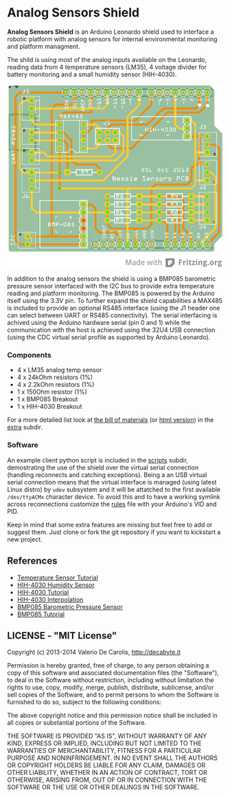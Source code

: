Analog Sensors Shield
=====================

__Analog Sensors Shield__ is an Arduino Leonardo shield used to interface a robotic platform with analog sensors for internal environmental monitoring and platform managment.

The shild is using most of the analog inputs available on the Leonardo, reading data from 4 temperature sensors (LM35), 4 voltage divider for battery monitoring and a small humidity sensor (HIH-4030). 

![layout_pcb](schematics/osl_sensors_pcb.png)

In addition to the analog sensors the shield is using a BMP085 barometric pressure sensor interfaced with the I2C bus to provide extra temperature reading and platform monitoring. The BMP085 is powered by the Arduino itself using the 3.3V pin. To further expand the shield capabilities a MAX485 is included to provide an optional RS485 interface (using the J1 header one can select between UART or RS485 connectivity). The serial interfacing is achived using the Arduino hardware serial (pin 0 and 1) while the communication with the host is achieved using the 32U4 USB connection (using the CDC virtual serial profile as supported by Arduino Leonardo).

### Components

* 4 x LM35 analog temp sensor
* 4 x 24kOhm resistors (1%)
* 4 x 2.2kOhm resistors (1%)
* 1 x 150Ohm resistor (1%)
* 1 x BMP085 Breakout
* 1 x HIH-4030 Breakout

For a more detailed list look at [the bill of materials](extra/osl_sensors_bom.md) (or [html version](extra/osl_sensors_bom.html)) in the [extra](extra) subdir.

### Software

An example client python script is included in the [scripts](scripts) subdir, demostrating the use of the shield over the virtual serial connection (handling reconnects and catching exceptions). Being a an USB virtual serial connection means that the virtual interface is managed (using latest Linux distro) by `udev` subsystem and it will be attatched to the first available `/dev/ttyACMx` character device. To avoid this and to have a working symlink across reconnections customize the [rules](extra/99-local.rules) file with your Arduino's VID and PID.

Keep in mind that some extra features are missing but feel free to add or suggest them. Just clone or fork the git repository if you want to kickstart a new project.

## References

* [Temperature Sensor Tutorial](http://learn.adafruit.com/tmp36-temperature-sensor) 
* [HIH-4030 Humidity Sensor](https://www.sparkfun.com/products/9569)
* [HIH-4030 Tutorial](http://bildr.org/2012/11/hih4030-arduino/)
* [HIH-4030 Interpolation](http://forum.arduino.cc/index.php/topic,19961.0.html)
* [BMP085 Barometric Pressure Sensor](https://www.sparkfun.com/products/11282)
* [BMP085 Tutorial](https://www.sparkfun.com/tutorials/253)

## LICENSE - "MIT License"

Copyright (c) 2013-2014 Valerio De Carolis, http://decabyte.it

Permission is hereby granted, free of charge, to any person
obtaining a copy of this software and associated documentation
files (the "Software"), to deal in the Software without
restriction, including without limitation the rights to use,
copy, modify, merge, publish, distribute, sublicense, and/or sell
copies of the Software, and to permit persons to whom the
Software is furnished to do so, subject to the following
conditions:

The above copyright notice and this permission notice shall be
included in all copies or substantial portions of the Software.

THE SOFTWARE IS PROVIDED "AS IS", WITHOUT WARRANTY OF ANY KIND,
EXPRESS OR IMPLIED, INCLUDING BUT NOT LIMITED TO THE WARRANTIES
OF MERCHANTABILITY, FITNESS FOR A PARTICULAR PURPOSE AND
NONINFRINGEMENT. IN NO EVENT SHALL THE AUTHORS OR COPYRIGHT
HOLDERS BE LIABLE FOR ANY CLAIM, DAMAGES OR OTHER LIABILITY,
WHETHER IN AN ACTION OF CONTRACT, TORT OR OTHERWISE, ARISING
FROM, OUT OF OR IN CONNECTION WITH THE SOFTWARE OR THE USE OR
OTHER DEALINGS IN THE SOFTWARE.
